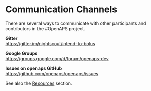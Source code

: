 # Communication Channels

There are several ways to communicate with other participants and contributors in the #OpenAPS project.

**Gitter**<br> 
https://gitter.im/nightscout/intend-to-bolus

**Google Groups**<br> https://groups.google.com/d/forum/openaps-dev

**Issues on openaps GitHub**<br> https://github.com/openaps/openaps/issues

See also the [Resources](../Resources/resources.md) section.